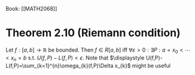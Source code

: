 Book: [[MATH2068]]
# Theorem 2.10 (Riemann condition)
Let $f:[a,b]\to \mathbb{R}$ be bounded.
Then $f\in R[a,b]$ iff  $\forall \varepsilon>0:\exists P:a=x_{0}<\cdots<x_{n}=b$ s.t. $U(f,P)-L(f,P)<\varepsilon$.
Note that $\displaystyle U(f,P)-L(f,P)=\sum_{k=1}^{n}\omega_{k}(f,P)\Delta x_{k}$ might be useful